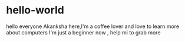 # hello-world
hello everyone
Akanksha here,I'm a coffee lover and love to learn more about computers
I'm just a beginner now , help mi to grab more
